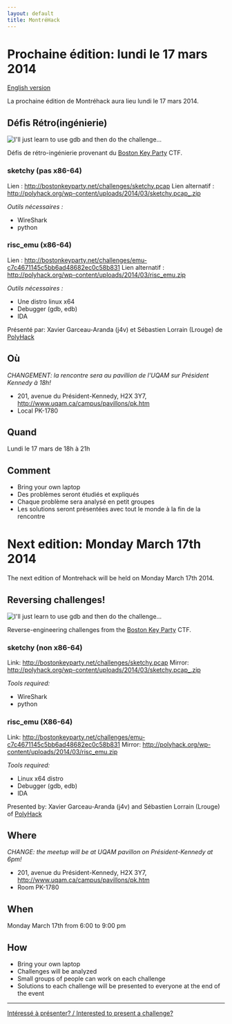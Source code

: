 ```yaml
---
layout: default
title: MontréHack
---
```


# Prochaine édition: lundi le 17 mars 2014
[English version](#english)

La prochaine édition de Montréhack aura lieu lundi le 17 mars 2014.

## Défis Rétro(ingénierie)

![I'll just learn to use gdb and then do the challenge...](https://i.imgflip.com/7ioef.jpg)

Défis de rétro-ingénierie provenant du [Boston Key Party](http://bostonkeyparty.net/) CTF.

### sketchy (pas x86-64)

Lien : http://bostonkeyparty.net/challenges/sketchy.pcap
Lien alternatif : http://polyhack.org/wp-content/uploads/2014/03/sketchy.pcap_.zip

*Outils nécessaires :*

* WireShark
* python

### risc\_emu (x86-64)

Lien : http://bostonkeyparty.net/challenges/emu-c7c4671145c5bb6ad48682ec0c58b831
Lien alternatif : http://polyhack.org/wp-content/uploads/2014/03/risc_emu.zip

*Outils nécessaires :*

* Une distro linux x64
* Debugger (gdb, edb)
* IDA

Présenté par: Xavier Garceau-Aranda (j4v) et Sébastien Lorrain (Lrouge) de [PolyHack](http://polyhack.org/)

## Où

*CHANGEMENT: la rencontre sera au pavillion de l'UQAM sur Président Kennedy à 18h!*

* 201, avenue du Président-Kennedy, H2X 3Y7, http://www.uqam.ca/campus/pavillons/pk.htm
* Local PK-1780

## Quand
Lundi le 17 mars de 18h à 21h

## Comment
* Bring your own laptop
* Des problèmes seront étudiés et expliqués
* Chaque problème sera analysé en petit groupes
* Les solutions seront présentées avec tout le monde à la fin de la rencontre


<a id="english"></a>
# Next edition: Monday March 17th 2014

The next edition of Montrehack will be held on Monday March 17th 2014.

## Reversing challenges!

![I'll just learn to use gdb and then do the challenge...](https://i.imgflip.com/7ioef.jpg)

Reverse-engineering challenges from the [Boston Key Party](http://bostonkeyparty.net/) CTF.

### sketchy (non x86-64)

Link: http://bostonkeyparty.net/challenges/sketchy.pcap
Mirror: http://polyhack.org/wp-content/uploads/2014/03/sketchy.pcap_.zip

*Tools required:*

* WireShark
* python

### risc\_emu (X86-64)

Link: http://bostonkeyparty.net/challenges/emu-c7c4671145c5bb6ad48682ec0c58b831
Mirror: http://polyhack.org/wp-content/uploads/2014/03/risc_emu.zip

*Tools required:*

* Linux x64 distro
* Debugger (gdb, edb)
* IDA

Presented by: Xavier Garceau-Aranda (j4v) and Sébastien Lorrain (Lrouge) of [PolyHack](http://polyhack.org/)

## Where

*CHANGE: the meetup will be at UQAM pavillon on Président-Kennedy at 6pm!*

* 201, avenue du Président-Kennedy, H2X 3Y7, http://www.uqam.ca/campus/pavillons/pk.htm
* Room PK-1780

## When
Monday March 17th from 6:00 to 9:00 pm

## How
* Bring your own laptop
* Challenges will be analyzed
* Small groups of people can work on each challenge
* Solutions to each challenge will be presented to everyone at the end of the event

<hr/>

[Intéressé à présenter? / Interested to present a challenge?](https://github.com/montrehack/montrehack.github.com/wiki/Present-at-Montrehack)
